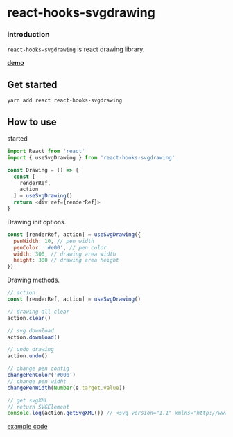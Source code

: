 # react-hooks-svgdrawing

### introduction

`react-hooks-svgdrawing` is react drawing library.

**[demo](https://kmkzt.github.io/react-hooks-svgdrawing/)**

## Get started

```shell
yarn add react react-hooks-svgdrawing
```

## How to use

started

```javascript
import React from 'react'
import { useSvgDrawing } from 'react-hooks-svgdrawing'

const Drawing = () => {
  const [
    renderRef,
    action
  ] = useSvgDrawing()
  return <div ref={renderRef}>
}
```

Drawing init options.

```javascript
const [renderRef, action] = useSvgDrawing({
  penWidth: 10, // pen width
  penColor: '#e00', // pen color
  width: 300, // drawing area width
  height: 300 // drawing area height
})
```

Drawing methods.

```javascript
// action
const [renderRef, action] = useSvgDrawing()

// drawing all clear
action.clear()

// svg download
action.download()

// undo drawing
action.undo()

// change pen config
changePenColor('#00b')
// change pen widht
changePenWidth(Number(e.target.value))

// get svgXML
// return SVGElement
console.log(action.getSvgXML()) // <svg version="1.1" xmlns="http://www.w3.org/2000/svg" xmlns:xlink="http://www.w3.org/1999/xlink" width="500" height="500" viewBox="0 0 500 500"><defs></defs><g id="two-0" transform="matrix(1 0 0 1 0 0)" opacity="1"><path transform="matrix(1 0 0 1 0 0)" d="..." fill="transparent" stroke="#000" stroke-width="3" stroke-opacity="1" fill-opacity="1" class="" visibility="visible" stroke-linecap="round" stroke-linejoin="round" stroke-miterlimit="4" id="two-1"></path></g></svg>
```

[example code](src/example/)
